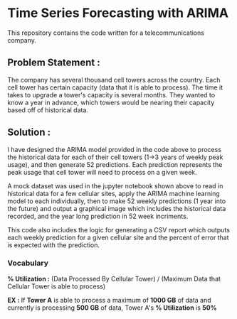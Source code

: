 # Time Series Forecasting with ARIMA
This repository contains the code written for a telecommunications company.

## Problem Statement : 
The company has several thousand cell towers across the country. Each cell tower has certain capacity (data that it is able to process). The time it takes to upgrade a tower's capacity is several months. They wanted to know a year in advance, which towers would be nearing their capacity based off of historical data.

## Solution :
I have designed the ARIMA model provided in the code above to process the historical data for each of their cell towers (1->3 years of weekly peak usage), and then generate 52 predictions. Each prediction represents the peak usage that cell tower will need to process on a given week. 

A mock dataset was used in the jupyter notebook shown above to read in historical data for a few cellular sites, apply the ARIMA machine learning model to each individually, then to make 52 weekly predictions (1 year into the future) and output a graphical image which includes the historical data recorded, and the year long prediction in 52 week incriments.

This code also includes the logic for generating a CSV report which outputs each weekly prediction for a given cellular site and the percent of error that is expected with the prediction. 

### Vocabulary
**% Utilization :** (Data Processed By Cellular Tower) / (Maximum Data that Cellular Tower is able to process)

**EX :** If **Tower A** is able to process a maximum of **1000 GB** of data and currently is processing **500 GB** of data, Tower A's **% Utilization** is **50%**

